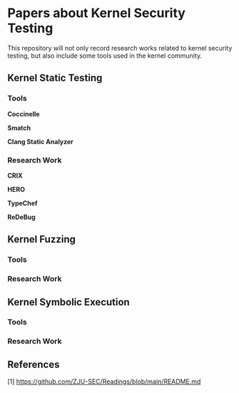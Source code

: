 # Papers about Kernel Security Testing

This repository will not only record research works related to kernel security testing, but also include some tools used in the kernel community. 

## Kernel Static Testing

### Tools

**Coccinelle**

**Smatch**

**Clang Static Analyzer**

### Research Work

**CRIX**

**HERO**

**TypeChef**

**ReDeBug**

## Kernel Fuzzing

### Tools

### Research Work

## Kernel Symbolic Execution

### Tools

### Research Work

## References

[1] https://github.com/ZJU-SEC/Readings/blob/main/README.md
